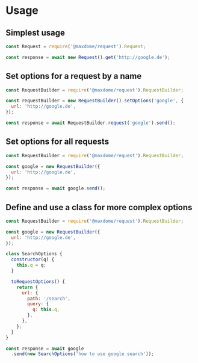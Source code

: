 # Usage

## Simplest usage

```javascript
const Request = require('@maxdome/request').Request;

const response = await new Request().get('http://google.de');
```

## Set options for a request by a name

```javascript
const RequestBuilder = require('@maxdome/request').RequestBuilder;

const requestBuilder = new RequestBuilder().setOptions('google', {
  url: 'http://google.de',
});

const response = await RequestBuilder.request('google').send();
```

## Set options for all requests

```javascript
const RequestBuilder = require('@maxdome/request').RequestBuilder;

const google = new RequestBuilder({
  url: 'http://google.de',
});

const response = await google.send();
```

## Define and use a class for more complex options

```javascript
const RequestBuilder = require('@maxdome/request').RequestBuilder;

const google = new RequestBuilder({
  url: 'http://google.de',
});

class SearchOptions {
  constructor(q) {
    this.q = q;
  }

  toRequestOptions() {
    return {
      url: {
        path: '/search',
        query: {
          q: this.q,
        },
      },
    };
  }
}

const response = await google
  .send(new SearchOptions('how to use google search'));
```
